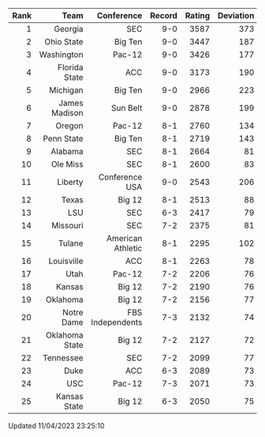| Rank  | Team                 | Conference           | Record   | Rating | Deviation |
| ---:  | ---:                 | ---:                 | ---:     | ---:   | ---:      |
| 1     | Georgia              | SEC                  | 9-0      | 3587   | 373       |
| 2     | Ohio State           | Big Ten              | 9-0      | 3447   | 187       |
| 3     | Washington           | Pac-12               | 9-0      | 3426   | 177       |
| 4     | Florida State        | ACC                  | 9-0      | 3173   | 190       |
| 5     | Michigan             | Big Ten              | 9-0      | 2966   | 223       |
| 6     | James Madison        | Sun Belt             | 9-0      | 2878   | 199       |
| 7     | Oregon               | Pac-12               | 8-1      | 2760   | 134       |
| 8     | Penn State           | Big Ten              | 8-1      | 2719   | 143       |
| 9     | Alabama              | SEC                  | 8-1      | 2664   | 81        |
| 10    | Ole Miss             | SEC                  | 8-1      | 2600   | 83        |
| 11    | Liberty              | Conference USA       | 9-0      | 2543   | 206       |
| 12    | Texas                | Big 12               | 8-1      | 2513   | 88        |
| 13    | LSU                  | SEC                  | 6-3      | 2417   | 79        |
| 14    | Missouri             | SEC                  | 7-2      | 2375   | 81        |
| 15    | Tulane               | American Athletic    | 8-1      | 2295   | 102       |
| 16    | Louisville           | ACC                  | 8-1      | 2263   | 78        |
| 17    | Utah                 | Pac-12               | 7-2      | 2206   | 76        |
| 18    | Kansas               | Big 12               | 7-2      | 2190   | 76        |
| 19    | Oklahoma             | Big 12               | 7-2      | 2156   | 77        |
| 20    | Notre Dame           | FBS Independents     | 7-3      | 2132   | 74        |
| 21    | Oklahoma State       | Big 12               | 7-2      | 2127   | 72        |
| 22    | Tennessee            | SEC                  | 7-2      | 2099   | 77        |
| 23    | Duke                 | ACC                  | 6-3      | 2089   | 73        |
| 24    | USC                  | Pac-12               | 7-3      | 2071   | 73        |
| 25    | Kansas State         | Big 12               | 6-3      | 2050   | 75        |

Updated 11/04/2023 23:25:10
